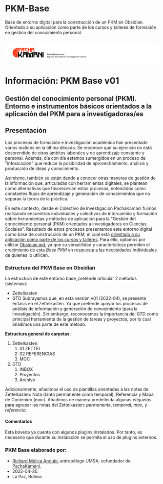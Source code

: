 # PKM-Base
Base de entorno digital para la construcción de un PKM en Obsidian. Orientado a su aplicación como parte de los cursos y talleres de formación en gestión del conocimiento personal.

![](05%20Archivo/Plantillas/pachakamani.jpg)
---
# Información: PKM Base v01
## Gestión del conocimiento personal (PKM). Entorno e instrumentos básicos orientados a la aplicación del PKM para a investigadoras/es

## Presentación 
Los procesos de formación e investigación académica han presentado varios matices en la última década. Se reconoce que su ejercicio no está desprendido de otros ámbitos laborales y de aprendizaje constante y personal. Además, día con día estamos sumergidos en un proceso de "infoxicación" que reduce la posibilidad de aprovechamiento, análisis y producción de ideas y conocimiento.

Asimismo, también se están dando a conocer otras maneras de gestión de la información que, articuladas con herramientas digitales, se plantean como alternativas que favorecerían estos procesos, entendidos como constantes flujos de aprendizaje y generación de conocimientos que no separan la teoría de la práctica. 

En este contexto, desde el Colectivo de Investigación PachaKamani fuimos realizando encuentros individuales y colectivos de intercambio y formación sobre herramientas y métodos de aplicación para la "Gestión del conocimiento personal (PKM) orientados a investigadores en Ciencias Sociales". Resultado de estos procesos presentamos este entorno digital como base de construcción de un PKM, el cual está [orientado a su aplicación como parte de los cursos y talleres](https://pachakamani.com/blog/curso-gestion-conocimiento-personal-pkm-investigadores-sociales-2022/). Para ello, optamos por utilizar [Obsidian.md](https://obsidian.md/), ya que su versatilidad y características permiten el crecimiento de esta _Base PKM_ en respuesta a las necesidades individuales de quienes lo utilicen.

### Estructura del PKM Base en Obsidian
La estructura de este entorno base, pretende articular 2 métodos (sistemas):
- Zettelkasten
- GTD
Subrayamos que, en esta versión v01 (2022-04), se presenta énfasis en el Zettelkasten. Ya que pretende apoyar los procesos de análisis de información y generación de conocimiento (para la investigación). Sin embargo, reconocemos la importancia del GTD como principal herramienta de la gestión de tareas y proyectos, por lo cual añadimos una parte de este método.

**Estructura general de carpetas**:
1. Zettelkasten:
	1. 01 ZETTEL
	2. 02 REFERENCIAS
	3. MOC
2. GTD
	1. INBOX
	2. Proyectos
	3. Archivo 

Adicionalmente, añadimos el uso de plantillas orientadas a las notas de Zettelkasten: Nota (tanto permanente como temporal), Referencia y Mapa de Contenido (moc).
Añadimos de manera predefinida algunas _etiquetas_ para agrupar las notas del Zettelkasten: _permanente_, _temporal_, _moc_, y _referencia_.

#### Comentarios
Esta bóveda ya cuenta con algunos plugins instalados. Por tanto, es necesario que durante su instalación se permita el uso de plugins externos.

### PKM Base elaborado por:
- [Richard Mújica Angulo](https://bio.link/richardmujica), antropólogo UMSA, cofundador de [PachaKamani](https://pachakamani.com/).
- 2022-04-20.
- La Paz, Bolivia.
